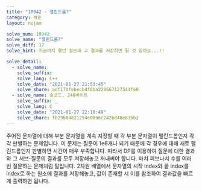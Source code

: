 ```yaml
---
title: "10942 - 팰린드롬?"
category: 백준
layout: nojam

solve_num: 10942
solve_name: "팰린드롬?"
solve_diff: 17
solve_hint: 지금까지 했던 질문과 그 결과를 저장하면 될 것 같아요...!!

solve_detail:
  - solve_name:
    solve_suffix:
    solve_lang: C++
    solve_date: "2021-01-27 21:53:45"
    solve_share: adf17dfebecb4f8ba220667127344fe8
  - solve_name: 숏코드, 246바이트
    solve_suffix: _
    solve_lang: C
    solve_date: "2021-01-27 22:10:49"
    solve_share: fb29b84821254e0096c242bd48e83bb2
---
```


주어진 문자열에 대해 부분 문자열을 계속 지정할 때 각 부분 문자열이 팰린드롬인지 각각 판별하는 문제입니다. 이 문제는 질문이 1e6개나 되기 때문에 각 경우에 대해 새로 팰린드롬인지 판별하면 시간이 매우 부족합니다. 따라서 DP를 이용하여 질문에 대한 결과와 그 서브-질문의 결과를 모두 저장해놓고 꺼내써야 합니다. 마치 피보나치 수를 여러 번 질문하는 문제처럼 말입니다. 2차원 배열에서 문자열의 시작 index와 끝 index를 index로 하는 원소에 결과를 저장해놓고, 값이 존재할 시 이를 참조하여 결과값을 빠르게 출력하면 됩니다.
